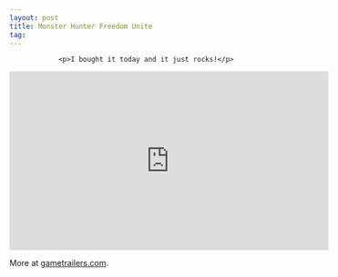 ```yaml
---
layout: post
title: Monster Hunter Freedom Unite
tag: 
---
```



                <p>I bought it today and it just rocks!</p>
<iframe width="560" height="315" src="https://www.youtube.com/embed/ZMKl2JVI2Nk" frameborder="0" allowfullscreen></iframe>
<p>More at <a href="http://www.gametrailers.com/game/monster-hunter-freedom-unite/6118">gametrailers.com</a>.</p>
            
